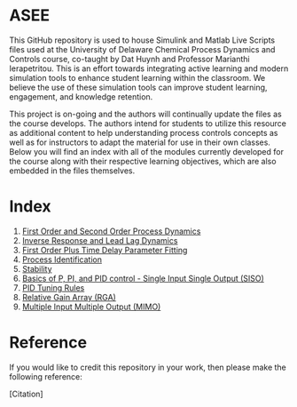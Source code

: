 # ASEE

This GitHub repository is used to house Simulink and Matlab Live Scripts files used at the University of Delaware Chemical Process Dynamics and Controls course, co-taught by Dat Huynh and Professor Marianthi Ierapetritou. This is an effort towards integrating active learning and modern simulation tools to enhance student learning within the classroom. We believe the use of these simulation tools can improve student learning, engagement, and knowledge retention. 

This project is on-going and the authors will continually update the files as the course develops. The authors intend for students to utilize this resource as additional content to help understanding process controls concepts as well as for instructors to adapt the material for use in their own classes. Below you will find an index with all of the modules currently developed for the course along with their respective learning objectives, which are also embedded in the files themselves. 

# Index

1. [First Order and Second Order Process Dynamics](1.First_Second_Order_Process_Dynamics)
2. [Inverse Response and Lead Lag Dynamics](2.Inverse_Response_Lead_Lag)
3. [First Order Plus Time Delay Parameter Fitting](3.FOPTD)
4. [Process Identification](4.Process_Identification)
5. [Stability](5.Stability)
6. [Basics of P, PI, and PID control - Single Input Single Output (SISO)](6.SISO)
7. [PID Tuning Rules](7.PID)
8. [Relative Gain Array (RGA)](8.RGA)
9. [Multiple Input Multiple Output (MIMO)](9.MIMO) 

# Reference

If you would like to credit this repository in your work, then please make the following reference: 

[Citation]

